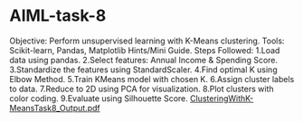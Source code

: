 # AIML-task-8
Objective: Perform unsupervised learning with K-Means clustering.
Tools: Scikit-learn, Pandas, Matplotlib Hints/Mini Guide.
Steps Followed:
1.Load data using pandas.
2.Select features: Annual Income & Spending Score.
3.Standardize the features using StandardScaler.
4.Find optimal K using Elbow Method.
5.Train KMeans model with chosen K.
6.Assign cluster labels to data.
7.Reduce to 2D using PCA for visualization.
8.Plot clusters with color coding.
9.Evaluate using Silhouette Score.
[ClusteringWithK-MeansTask8_Output.pdf](https://github.com/user-attachments/files/21059930/ClusteringWithK-MeansTask8_Output.pdf)
